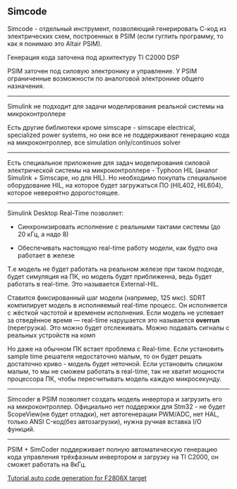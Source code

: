 ## Simcode

Simcode - отдельный инструмент, позволяющий генерировать С-код из электрических схем, построенных в PSIM (если гуглить программу, то как я понимаю это Altair PSIM).

Генерация кода заточена под архитектуру TI C2000 DSP

PSIM заточен под силовую электронику и управление. У PSIM ограниченные возможности по аналоговой электронике общего назначения. 

---

Simulink не подходит для задачи моделирования реальной системы на микроконтроллере 

Есть другие библиотеки кроме simscape - simscape electrical, specialized power systems, но они все не поддерживают генерацию кода на микроконтроллер, все simulation only/continuos solver

---
Есть специальное приложение для задач моделирования силовой электрической системы на микроконтроллере - Typhoon HIL (аналог Simulink + Simscape, но для HIL). Но необходимо покупать специальное оборудование HIL, на которое будет загружаться ПО (HIL402, HIL604), которое невероятно дорогостоящее.

---
Simulink Desktop Real-Time позволяет:
- Синхронизировать исполнение с реальными тактами системы (до 20 кГц, а надо 8)
    
- Обеспечивать настоящую real-time работу модели, как будто она работает в железе

Т.е модель не будет работать на реальном железе при таком подходе, будет симуляция на ПК, но модель будет приближенна, ведь будет работать в real-time. Это называется External-HIL. 

Ставится фиксированный шаг модели (например, 125 мкс). SDRT компилирует модель в исполняемый real-time процесс. Он исполняется с жёсткой частотой и временем исполнения. Если модель не успевает за отведённое время — real-time нарушается  это называется **overrun** (перегрузка). Это можно будет отслеживать. 
Можно подавать сигналы с реальных устройств на комп 

Но даже на обычном ПК встает проблема с Real-time. Если установить sample time решателя недостаточно малым, то он будет решать достаточно криво - модель будет неточной. Если установить слишком малым, то мы не сможем работать в real-time, так не хватит мощности процессора ПК, чтобы пересчитывать модель каждую микросекунду.

--- 
Simcoder в PSIM позволяет создать модель инвертора и загрузить его на микроконтроллер. Официально нет поддержки для Stm32 - не будет ScopeView(не будет отладки), нет автогенерации PWM/ADC, нет HAL, только ANSI C-код(без автозагрузки), нужна ручная вставка I/O функций. 

---

PSIM + SimCoder поддерживает полную автоматическую генерацию кода управления трёхфазным инвертором и загрузку на TI C2000, он сможет работать на 8кГц. 

[Tutorial auto code generation for F2806X target](https://2023.help.altair.com/psim-tut/tutorials/Tutorial%20-%20Auto%20Code%20Generation%20for%20F2806x%20Target.pdf?utm_source=chatgpt.com)